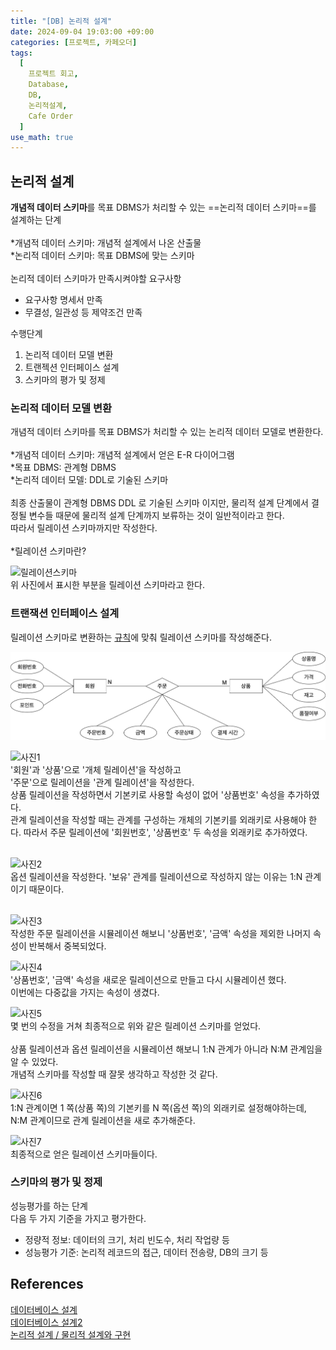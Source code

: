```yaml
---
title: "[DB] 논리적 설계"
date: 2024-09-04 19:03:00 +09:00
categories: [프로젝트, 카페오더]
tags:
  [
    프로젝트 회고,
    Database,
    DB,
    논리적설계,
    Cafe Order
  ]
use_math: true
---
```


## 논리적 설계
**개념적 데이터 스키마**를 목표 DBMS가 처리할 수 있는 ==논리적 데이터 스키마==를 설계하는 단계<br>
<br>
*개념적 데이터 스키마: 개념적 설계에서 나온 산출물<br>
*논리적 데이터 스키마: 목표 DBMS에 맞는 스키마<br>
<br>
논리적 데이터 스키마가 만족시켜야할 요구사항<br>

* 요구사항 명세서 만족
* 무결성, 일관성 등 제약조건 만족

수행단계<br>
1. 논리적 데이터 모델 변환
2. 트랜젝션 인터페이스 설계
3. 스키마의 평가 및 정제

### 논리적 데이터 모델 변환
개념적 데이터 스키마를 목표 DBMS가 처리할 수 있는 논리적 데이터 모델로 변환한다.<br>
<br>
*개념적 데이터 스키마: 개념적 설계에서 얻은 E-R 다이어그램<br>
*목표 DBMS: 관계형 DBMS<br>
*논리적 데이터 모델: DDL로 기술된 스키마 <br>
<br>
최종 산출물이 관계형 DBMS DDL 로 기술된 스키마 이지만, 물리적 설계 단계에서 결정될 변수들 때문에 물리적 설계 단계까지 보류하는 것이 일반적이라고 한다.<br>
따라서 릴레이션 스키마까지만 작성한다.<br>
<br>
*릴레이션 스키마란?<br>

![릴레이션스키마](https://github.com/Hoon1999/hoon1999.github.io/blob/main/assets/img/2024-09-04/project_cafe_order/0.png?raw=true)<br>
위 사진에서 표시한 부분을 릴레이션 스키마라고 한다.<br>

### 트랜잭션 인터페이스 설계

릴레이션 스키마로 변환하는 [규칙](https://wonsjung.tistory.com/404)에 맞춰 릴레이션 스키마를 작성해준다.<br>

![사진0](https://github.com/Hoon1999/hoon1999.github.io/blob/main/assets/img/2024-09-01/project_cafe_order/1.png?raw=true)<br>

![사진1](https://github.com/Hoon1999/hoon1999.github.io/blob/main/assets/img/2024-09-04/project_cafe_order/1.png?raw=true)<br>
'회원'과 '상품'으로 '개체 릴레이션'을 작성하고<br>
'주문'으로 릴레이션을 '관계 릴레이션'을 작성한다.<br>
상품 릴레이션을 작성하면서 기본키로 사용할 속성이 없어 '상품번호' 속성을 추가하였다.<br>
관계 릴레이션을 작성할 때는 관계를 구성하는 개체의 기본키를 외래키로 사용해야 한다. 따라서 주문 릴레이션에 '회원번호', '상품번호' 두 속성을 외래키로 추가하였다.<br>
<br>

![사진2](https://github.com/Hoon1999/hoon1999.github.io/blob/main/assets/img/2024-09-04/project_cafe_order/2.png?raw=true)<br>
옵션 릴레이션을 작성한다. '보유' 관계를 릴레이션으로 작성하지 않는 이유는 1:N 관계이기 때문이다.<br>
<br>

![사진3](https://github.com/Hoon1999/hoon1999.github.io/blob/main/assets/img/2024-09-04/project_cafe_order/3.png?raw=true)<br>
작성한 주문 릴레이션을 시뮬레이션 해보니 '상품번호', '금액' 속성을 제외한 나머지 속성이 반복해서 중복되었다.<br>

![사진4](https://github.com/Hoon1999/hoon1999.github.io/blob/main/assets/img/2024-09-04/project_cafe_order/4.png?raw=true)<br>
'상품번호', '금액' 속성을 새로운 릴레이션으로 만들고 다시 시뮬레이션 했다.<br>
이번에는 다중값을 가지는 속성이 생겼다.<br>

![사진5](https://github.com/Hoon1999/hoon1999.github.io/blob/main/assets/img/2024-09-04/project_cafe_order/5.png?raw=true)<br>
몇 번의 수정을 거쳐 최종적으로 위와 같은 릴레이션 스키마를 얻었다.<br>
<br>
상품 릴레이션과 옵션 릴레이션을 시뮬레이션 해보니 1:N 관계가 아니라 N:M 관계임을 알 수 있었다.<br>
개념적 스키마를 작성할 때 잘못 생각하고 작성한 것 같다.<br>

![사진6](https://github.com/Hoon1999/hoon1999.github.io/blob/main/assets/img/2024-09-04/project_cafe_order/6.png?raw=true)<br>
1:N 관계이면 1 쪽(상품 쪽)의 기본키를 N 쪽(옵션 쪽)의 외래키로 설정해야하는데, N:M 관계이므로 관계 릴레이션을 새로 추가해준다.<br>

![사진7](https://github.com/Hoon1999/hoon1999.github.io/blob/main/assets/img/2024-09-04/project_cafe_order/7.png?raw=true)<br>
최종적으로 얻은 릴레이션 스키마들이다.<br>

### 스키마의 평가 및 정제
성능평가를 하는 단계<br>
다음 두 가지 기준을 가지고 평가한다.<br>
- 정량적 정보: 데이터의 크기, 처리 빈도수, 처리 작업량 등
- 성능평가 기준: 논리적 레코드의 접근, 데이터 전송량, DB의 크기 등

## References
[데이터베이스 설계](https://trillium.tistory.com/110)<br>
[데이터베이스 설계2](https://dhalsdl12.tistory.com/192)<br>
[논리적 설계 / 물리적 설계와 구현](https://wonsjung.tistory.com/404)<br>